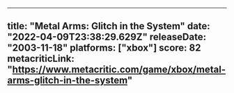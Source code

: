 
---
title: "Metal Arms: Glitch in the System"
date: "2022-04-09T23:38:29.629Z"
releaseDate: "2003-11-18"
platforms: ["xbox"]
score: 82
metacriticLink: "https://www.metacritic.com/game/xbox/metal-arms-glitch-in-the-system"
---
